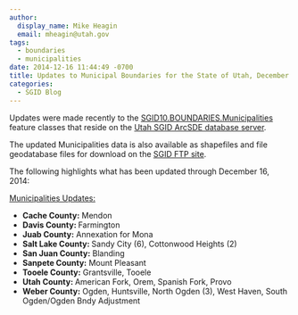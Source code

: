 ```yaml
---
author:
  display_name: Mike Heagin
  email: mheagin@utah.gov
tags:
  - boundaries
  - municipalities
date: 2014-12-16 11:44:49 -0700
title: Updates to Municipal Boundaries for the State of Utah, December 2014
categories:
  - SGID Blog
---
```

<p>Updates were made recently to the <a href="{{ "/data/boundaries/citycountystate/" | prepend: site.baseurl }}">SGID10.BOUNDARIES.Municipalities</a> feature classes that reside on the <a href="{{ "/sgid-database/" | prepend: site.baseurl }}">Utah SGID ArcSDE database server</a>.</p>
<p>The updated Municipalities data is also available as shapefiles and file geodatabase files for download on the <a href="ftp://ftp.agrc.utah.gov/UtahSGID_Vector/UTM12_NAD83/BOUNDARIES/PackagedData/_Statewide/StateCountyMunicipalBoundaries">SGID FTP site</a>.</p>
<p>The following highlights what has been updated through December 16, 2014:</p>
<p><span style="text-decoration: underline;">Municipalities Updates:</span></p>
<ul>
<li><strong>Cache County:</strong> Mendon</li>
<li><strong>Davis County: </strong> Farmington</li>
<li><strong>Juab County:</strong> Annexation for Mona </li>
<li><strong>Salt Lake County: </strong> Sandy City (6), Cottonwood Heights (2)</li>
<li><strong>San Juan County:</strong> Blanding </li>
<li><strong>Sanpete County:</strong> Mount Pleasant </li>
<li><strong>Tooele County:</strong> Grantsville, Tooele </li>
<li><strong>Utah County: </strong> American Fork, Orem, Spanish Fork, Provo </li>
<li><strong>Weber County:</strong> Ogden, Huntsville, North Ogden (3), West Haven, South Ogden/Ogden Bndy Adjustment </li>
</ul>
